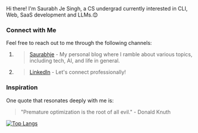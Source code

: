  Hi there! I'm Saurabh Je Singh, a CS undergrad currently interested in CLI, Web, SaaS development and LLMs.😊
### Connect with Me

Feel free to reach out to me through the following channels:

1. > [Saurabhje](https://saurabhje.vercel.app/) - My personal blog where I ramble about various topics, including tech, AI, and life in general.
2. > [LinkedIn](https://www.linkedin.com/in/saurabhje/) - Let's connect professionally!

### Inspiration

One quote that resonates deeply with me is:

>"Premature optimization is the root of all evil." - Donald Knuth

[![Top Langs](https://github-readme-stats-git-masterrstaa-rickstaa.vercel.app/api/top-langs/?username=saurabhje)](https://github.com/anuraghazra/github-readme-stats)
